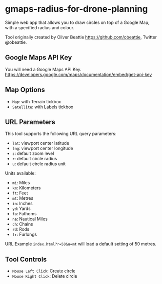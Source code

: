 # gmaps-radius-for-drone-planning
Simple web app that allows you to draw circles on top of a Google Map, with a specified radius and colour.

Tool originally created by Oliver Beattie https://github.com/obeattie, Twitter @obeattie.

## Google Maps API Key ##
You will need a Google Maps API Key.
https://developers.google.com/maps/documentation/embed/get-api-key

## Map Options ##
- `Map`: with Terrain tickbox
- `Satellite`: with Labels tickbox

## URL Parameters ##
This tool supports the following URL query parameters:
- `lat`: viewport center latitude
- `lng`: viewport center longitude
- `z`: default zoom level
- `r`: default circle radius
- `u`: default circle radius unit

Units available:
- `mi`: Miles
- `km`: Kilometers
- `ft`: Feet
- `mt`: Metres
- `in`: Inches
- `yd`: Yards
- `fa`: Fathoms
- `na`: Nautical Miles
- `ch`: Chains
- `rd`: Rods
- `fr`: Furlongs

URL Example `index.html?r=50&u=mt` will load a default setting of 50 metres.

## Tool Controls ##
- `Mouse Left Click`: Create circle
- `Mouse Right Click`: Delete circle
